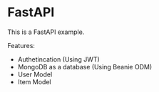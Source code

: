 # FastAPI

This is a FastAPI example.

Features:

-   Authetincation (Using JWT)
-   MongoDB as a database (Using Beanie ODM)
-   User Model
-   Item Model
